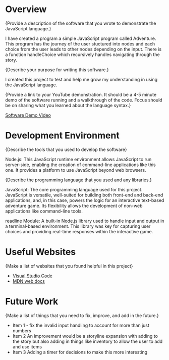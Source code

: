 # Overview


{Provide a description of the software that you wrote to demonstrate the JavaScript language.}

I have created a program a simple JavaScript program called Adventure. This program has the journey of the user stuctured into nodes and each choice from the user leads to other nodes depending on the input. There is a function handleChoice which recursively handles navigating through the story.    

{Describe your purpose for writing this software.}

I created this project to test and help me grow my understanding in using the JavaScript language. 

{Provide a link to your YouTube demonstration. It should be a 4-5 minute demo of the software running and a walkthrough of the code. Focus should be on sharing what you learned about the language syntax.}

[Software Demo Video](https://youtu.be/qshgA4994i4)

# Development Environment

{Describe the tools that you used to develop the software}

Node.js: This JavaScript runtime environment allows JavaScript to run server-side, enabling the creation of command-line applications like this one. It provides a 
platform to use JavaScript beyond web browsers.

{Describe the programming language that you used and any libraries.}

JavaScript: The core programming language used for this project. JavaScript is versatile, well-suited for building both front-end and back-end applications, and, in this case, powers the logic for an interactive text-based adventure game. Its flexibility allows the development of non-web applications like command-line tools.

readline Module: A built-in Node.js library used to handle input and output in a terminal-based environment. This library was key for capturing user choices and providing real-time responses within the interactive game. 

# Useful Websites

{Make a list of websites that you found helpful in this project}

- [Visual Studio Code](https://code.visualstudio.com/Docs/languages/javascript)
- [MDN web docs](https://developer.mozilla.org/en-US/docs/Learn/JavaScript/First_steps/What_is_JavaScript)

# Future Work

{Make a list of things that you need to fix, improve, and add in the future.}

- Item 1 - fix the invalid input handling to account for more than just numbers 
- Item 2 An improvement would be a storyline expansion with adding to the story but also adding in things like inventory to allow the user to add and use items
- Item 3 Adding a timer for decisions to make this more interesting 